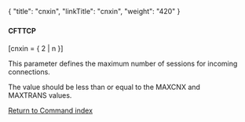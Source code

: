 {
    "title": "cnxin",
    "linkTitle": "cnxin",
    "weight": "420"
}<span id="cnxin"></span>

### 

#### CFTTCP

\[cnxin = { 2 | n }\]

This parameter defines the maximum number of sessions for incoming connections.

The value should be less than or equal to the MAXCNX and MAXTRANS values.

[Return to Command index](../../)
